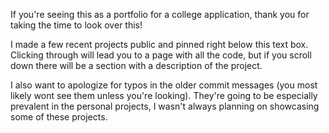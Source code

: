 If you're seeing this as a portfolio for a college application, thank you for taking the time to look over this! 

I made a few recent projects public and pinned right below this text box. Clicking through will lead you to a page with all the code, but if you scroll down there will be a section with a description of the project.

I also want to apologize for typos in the older commit messages (you most likely wont see them unless you're looking). They're going to be especially prevalent in the personal projects, I wasn't always planning on showcasing some of these projects.
